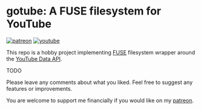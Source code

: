 # gotube: A FUSE filesystem for YouTube

[![patreon](https://img.shields.io/badge/patreon-FF5441?style=for-the-badge&logo=Patreon)](https://www.patreon.com/hughdavenport)
[![youtube](https://img.shields.io/badge/youtube-FF0000?style=for-the-badge&logo=youtube)](TODO)

This repo is a hobby project implementing [FUSE](https://www.kernel.org/doc/html/latest/filesystems/fuse.html) filesystem wrapper around the [YouTube Data API](https://developers.google.com/youtube/v3).

TODO

Please leave any comments about what you liked. Feel free to suggest any features or improvements.

You are welcome to support me financially if you would like on my [patreon](https://www.patreon.com/hughdavenport).

